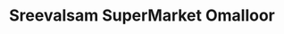 ---
title: "Sreevalsam SuperMarket Omalloor"
url: /pathanamthitta/sreevalsam-supermarket-omalloor/
shop: supermarket
---